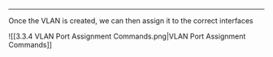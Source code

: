 
---
Once the VLAN is created, we can then assign it to the correct interfaces

![[3.3.4 VLAN Port Assignment Commands.png|VLAN Port Assignment Commands]]